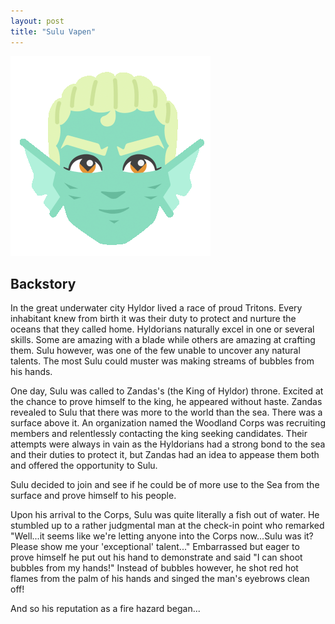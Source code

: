 ```yaml
---
layout: post
title: "Sulu Vapen"
---
```


![Sulu](../assets/images/player-characters/sulu/sulu-small.gif)

## Backstory

In the great underwater city Hyldor lived a race of proud Tritons.  Every inhabitant knew from birth it was their duty to protect and nurture the oceans that they called home.  Hyldorians naturally excel in one or several skills.  Some are amazing with a blade while others are amazing at crafting them.  Sulu however, was one of the few unable to uncover any natural talents.  The most Sulu could muster was making streams of bubbles from his hands.

One day, Sulu was called to Zandas's (the King of Hyldor) throne.  Excited at the chance to prove himself to the king, he appeared without haste.  Zandas revealed to Sulu that there was more to the world than the sea.  There was a surface above it.  An organization named the Woodland Corps was recruiting members and relentlessly contacting the king seeking candidates.  Their attempts were always in vain as the Hyldorians had a strong bond to the sea and their duties to protect it, but Zandas had an idea to appease them both and offered the opportunity to Sulu.

Sulu decided to join and see if he could be of more use to the Sea from the surface and prove himself to his people.

Upon his arrival to the Corps, Sulu was quite literally a fish out of water.  He stumbled up to a rather judgmental man at the check-in point who remarked "Well...it seems like we're letting anyone into the Corps now...Sulu was it?  Please show me your 'exceptional' talent..."  Embarrassed but eager to prove himself he put out his hand to demonstrate and said "I can shoot bubbles from my hands!"  Instead of bubbles however, he shot red hot flames from the palm of his hands and singed the man's eyebrows clean off!  

And so his reputation as a fire hazard began...
